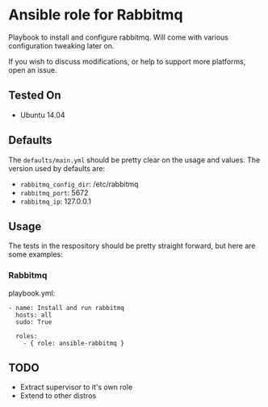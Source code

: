 # Ansible role for Rabbitmq

Playbook to install and configure rabbitmq. Will come with various configuration tweaking later on.

If you wish to discuss modifications, or help to support more platforms, open an issue.

## Tested On

  * Ubuntu 14.04

## Defaults

The `defaults/main.yml` should be pretty clear on the usage and values. The 
version used by defaults are:

  * `rabbitmq_config_dir`: /etc/rabbitmq
  * `rabbitmq_port`: 5672
  * `rabbitmq_ip`: 127.0.0.1

## Usage

The tests in the respository should be pretty straight forward, but here are
some examples:

### Rabbitmq

playbook.yml:

```
- name: Install and run rabbitmq
  hosts: all
  sudo: True

  roles:
    - { role: ansible-rabbitmq }

```

## TODO

  * Extract supervisor to it's own role
  * Extend to other distros

